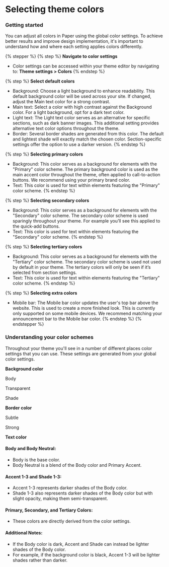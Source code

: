 # Selecting theme colors

### Getting started <a href="#h_7a0d84a38a" id="h_7a0d84a38a"></a>

You can adjust all colors in Paper using the global color settings. To achieve better results and improve design implementation, it's important to understand how and where each setting applies colors differently.

{% stepper %}
{% step %}
**Navigate to color settings**

* Color settings can be accessed within your theme editor by navigating to: **Theme settings > Colors**
{% endstep %}

{% step %}
**Select default colors**

* Background: Choose a light background to enhance readability. This default background color will be used across your site. If changed, adjust the Main text color for a strong contrast.
* Main text: Select a color with high contrast against the Background color. For a light background, opt for a dark text color.
* Light text: The Light text color serves as an alternative for specific sections, such as dark banner images. This additional setting provides alternative text color options throughout the theme.
* Border: Several border shades are generated from this color. The default and lightest shade will exactly match the chosen color. Section-specific settings offer the option to use a darker version.
{% endstep %}

{% step %}
**Selecting primary colors**

* Background: This color serves as a background for elements with the "Primary" color scheme. The primary background color is used as the main accent color throughout the theme, often applied to call-to-action buttons. We recommend using your primary brand color.
* Text: This color is used for text within elements featuring the "Primary" color scheme.
{% endstep %}

{% step %}
**Selecting secondary colors**

* Background: This color serves as a background for elements with the "Secondary" color scheme. The secondary color scheme is used sparingly throughout your theme. For example you’ll see this applied to the quick-add buttons.
* Text: This color is used for text within elements featuring the "Secondary" color scheme.
{% endstep %}

{% step %}
**Selecting tertiary colors**

* Background: This color serves as a background for elements with the "Tertiary" color scheme. The secondary color scheme is used not used by default in your theme. The tertiary colors will only be seen if it’s selected from section settings.
* Text: This color is used for text within elements featuring the "Tertiary" color scheme.
{% endstep %}

{% step %}
**Selecting extra colors**

* Mobile bar: The Mobile bar color updates the user's top bar above the website. This is used to create a more finished look. This is currently only supported on some mobile devices. We recommend matching your announcement bar to the Mobile bar color.
{% endstep %}
{% endstepper %}



### Understanding your color schemes

Throughout your theme you'll see in a number of different places color settings that you can use. These settings are generated from your global color settings.&#x20;

**Background color**

Body

Transparent

Shade

**Border color**

Subtle

Strong

**Text color**



#### Body and Body Neutral:

* Body is the base color.
* Body Neutral is a blend of the Body color and Primary Accent.

#### Accent 1-3 and Shade 1-3:

* Accent 1-3 represents darker shades of the Body color.
* Shade 1-3 also represents darker shades of the Body color but with slight opacity, making them semi-transparent.

#### Primary, Secondary, and Tertiary Colors:

* These colors are directly derived from the color settings.

#### Additional Notes:

* If the Body color is dark, Accent and Shade can instead be lighter shades of the Body color.
* For example, if the background color is black, Accent 1-3 will be lighter shades rather than darker.
